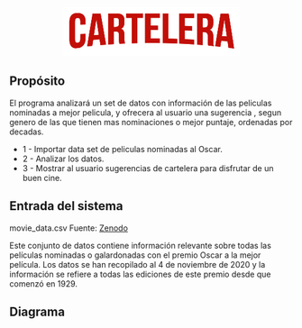 
<div align="center">
  <img src="/images/CARTELERA.png">
</div>

## Propósito

El programa analizará un set de datos con información de las peliculas nominadas a mejor pelicula, y ofrecera al usuario una sugerencia , segun genero de las que tienen mas nominaciones o mejor puntaje, ordenadas por decadas.

- 1 - Importar data set de peliculas nominadas al Oscar.
- 2 - Analizar los datos.
- 3 - Mostrar al usuario sugerencias de cartelera para disfrutar de un buen cine. 


## Entrada del sistema
movie_data.csv
Fuente:  [Zenodo](https://zenodo.org/record/4244691#.YmW_eNpBzIW/)

Este conjunto de datos contiene información relevante sobre todas las películas nominadas o galardonadas con el premio Oscar a la mejor película. Los datos se han recopilado al 4 de noviembre de 2020 y la información se refiere a todas las ediciones de este premio desde que comenzó en 1929.


## Diagrama


